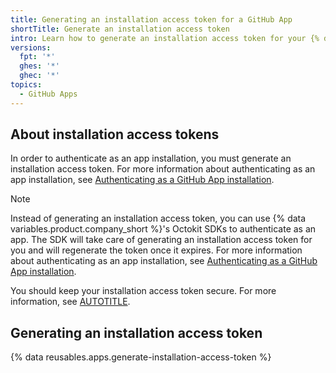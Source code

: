 ```yaml
---
title: Generating an installation access token for a GitHub App
shortTitle: Generate an installation access token
intro: Learn how to generate an installation access token for your {% data variables.product.prodname_github_app %}.
versions:
  fpt: '*'
  ghes: '*'
  ghec: '*'
topics:
  - GitHub Apps
---
```


## About installation access tokens

In order to authenticate as an app installation, you must generate an installation access token. For more information about authenticating as an app installation, see [Authenticating as a GitHub App installation](/apps/creating-github-apps/authenticating-with-a-github-app/authenticating-as-a-github-app-installation).

> [!NOTE]
> Instead of generating an installation access token, you can use {% data variables.product.company_short %}'s Octokit SDKs to authenticate as an app. The SDK will take care of generating an installation access token for you and will regenerate the token once it expires. For more information about authenticating as an app installation, see [Authenticating as a GitHub App installation](/apps/creating-github-apps/authenticating-with-a-github-app/authenticating-as-a-github-app-installation).

You should keep your installation access token secure. For more information, see [AUTOTITLE](/apps/creating-github-apps/setting-up-a-github-app/best-practices-for-creating-a-github-app).

## Generating an installation access token

{% data reusables.apps.generate-installation-access-token %}
